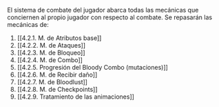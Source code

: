 
El sistema de combate del jugador abarca todas las mecánicas que conciernen al propio jugador con respecto al combate. Se repasarán las mecánicas de:

1. [[4.2.1. M. de Atributos base]]
2. [[4.2.2. M. de Ataques]]
3. [[4.2.3. M. de Bloqueo]]
4. [[4.2.4. M. de Combo]]
5. [[4.2.5. Progresión del Bloody Combo (mutaciones)]]
6. [[4.2.6. M. de Recibir daño]]
7. [[4.2.7. M. de Bloodlust]]
8. [[4.2.8. M. de Checkpoints]]
9. [[4.2.9. Tratamiento de las animaciones]]
